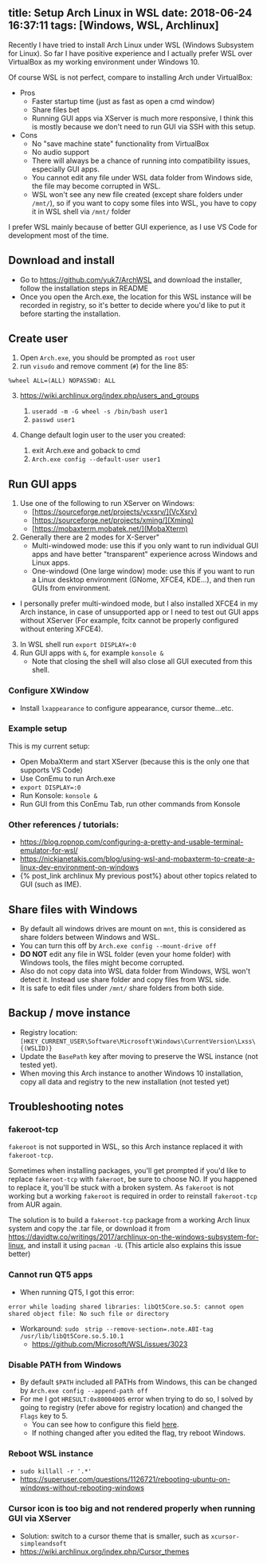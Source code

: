 title: Setup Arch Linux in WSL
date: 2018-06-24 16:37:11
tags: [Windows, WSL, Archlinux]
---

Recently I have tried to install Arch Linux under WSL (Windows Subsystem for Linux). So far I have positive experience and I actually prefer WSL over VirtualBox as my working environment under Windows 10.

Of course WSL is not perfect, compare to installing Arch under VirtualBox:
- Pros
  - Faster startup time (just as fast as open a cmd window)
  - Share files bet
  - Running GUI apps via XServer is much more responsive, I think this is mostly because we don't need to run GUI via SSH with this setup.
- Cons
  - No "save machine state" functionality from VirtualBox
  - No audio support
  - There will always be a chance of running into compatibility issues, especially GUI apps.
  - You cannot edit any file under WSL data folder from Windows side, the file may become corrupted in WSL.
  - WSL won't see any new file created (except share folders under `/mnt/`), so if you want to copy some files into WSL, you have to copy it in WSL shell via `/mnt/` folder

I prefer WSL mainly because of better GUI experience, as I use VS Code for development most of the time.
  <!--more-->

## Download and install
- Go to https://github.com/yuk7/ArchWSL and download the installer, follow the installation steps in README
- Once you open the Arch.exe, the location for this WSL instance will be recorded in registry, so it's better to decide where you'd like to put it before starting the installation.

## Create user
1. Open `Arch.exe`, you should be prompted as `root` user
2. run `visudo` and remove comment (`#`) for the line 85:
```
%wheel ALL=(ALL) NOPASSWD: ALL
```
3. https://wiki.archlinux.org/index.php/users_and_groups
    1. `useradd -m -G wheel -s /bin/bash user1`
    2. `passwd user1`

4. Change default login user to the user you created:
    1. exit Arch.exe and goback to cmd
    2. `Arch.exe config --default-user user1`

## Run GUI apps

1. Use one of the following to run XServer on Windows:
    - [https://sourceforge.net/projects/vcxsrv/](VcXsrv)
    - [https://sourceforge.net/projects/xming/](Xming)
    - [https://mobaxterm.mobatek.net/](MobaXterm)
2. Generally there are 2 modes for X-Server"
    - Multi-windowed mode: use this if you only want to run individual GUI apps and have better "transparent" experience across Windows and Linux apps.
    - One-windowd (One large window) mode: use this if you want to run a Linux desktop environment (GNome, XFCE4, KDE...), and then run GUIs from environment.
- I personally prefer multi-windoed mode, but I also installed XFCE4 in my Arch instance, in case of unsupported app or I need to test out GUI apps without XServer (For example, fcitx cannot be properly configured without entering XFCE4).
3. In WSL shell run `export DISPLAY=:0`
4. Run GUI apps with `&`, for example `konsole &`
    - Note that closing the shell will also close all GUI executed from this shell.


### Configure XWindow
- Install `lxappearance` to configure appearance, cursor theme...etc.


### Example setup
This is my current setup:
- Open MobaXterm and start XServer (because this is the only one that supports VS Code)
- Use ConEmu to run Arch.exe
- `export DISPLAY=:0`
- Run Konsole: `konsole &`
- Run GUI from this ConEmu Tab, run other commands from Konsole



### Other references / tutorials:
- https://blog.ropnop.com/configuring-a-pretty-and-usable-terminal-emulator-for-wsl/
- https://nickjanetakis.com/blog/using-wsl-and-mobaxterm-to-create-a-linux-dev-environment-on-windows
- {% post_link archlinux  My previous post%} about other topics related to GUI (such as IME).


## Share files with Windows
- By default all windows drives are mount on `mnt`, this is considered as  share folders between Windows and WSL.
- You can turn this off by `Arch.exe config --mount-drive off`
- **DO NOT**  edit any file in WSL folder (even your home folder) with Windows tools, the files might become corrupted.
- Also do not copy data into WSL data folder from Windows, WSL won't detect it. Instead use share folder and copy files from WSL side.
- It is safe to edit files under `/mnt/` share folders from both side.


## Backup / move instance
- Registry location: `[HKEY_CURRENT_USER\Software\Microsoft\Windows\CurrentVersion\Lxss\{(WSLID)}`
- Update the `BasePath` key after moving to preserve the WSL instance (not tested yet).
- When moving this Arch instance to another Windows 10 installation, copy all data and registry to the new installation (not tested yet)

## Troubleshooting notes

### fakeroot-tcp
`fakeroot` is not supported in WSL, so this Arch instance replaced it with `fakeroot-tcp`.

Sometimes when installing packages, you'll get prompted if you'd like to replace `fakeroot-tcp` with `fakeroot`, be sure to choose NO. If you happened to replace it, you'll be stuck with a broken system. As `fakeroot` is not working but a working `fakeroot` is required in order to reinstall `fakeroot-tcp` from AUR again. 

The solution is to build a `fakeroot-tcp` package from a working Arch linux system and copy the .tar file, or download it from https://davidtw.co/writings/2017/archlinux-on-the-windows-subsystem-for-linux, and install it using `pacman -U`. (This article also explains this issue better)

### Cannot run QT5 apps
- When running QT5, I got this error:
```
error while loading shared libraries: libQt5Core.so.5: cannot open shared object file: No such file or directory
```
- Workaround: `sudo　strip --remove-section=.note.ABI-tag /usr/lib/libQt5Core.so.5.10.1`
  - https://github.com/Microsoft/WSL/issues/3023

### Disable PATH from Windows
- By default `$PATH` included all PATHs from Windows, this can be changed by `Arch.exe config --append-path off`
- For me I got `HRESULT:0x80004005` error when trying to do so, I solved by going to registry (refer above for registry location) and changed the `Flags` key to 5.
  - You can see how to configure this field [here](https://docs.microsoft.com/en-us/previous-versions/windows/desktop/api/wslapi/ne-wslapi-wsl_distribution_flags).
  - If nothing changed after you edited the flag, try reboot Windows.

### Reboot WSL instance
- `sudo killall -r '.*'`
- https://superuser.com/questions/1126721/rebooting-ubuntu-on-windows-without-rebooting-windows

### Cursor icon is too big and not rendered properly when running GUI via XServer
- Solution: switch to a cursor theme that is smaller, such as `xcursor-simpleandsoft`
- https://wiki.archlinux.org/index.php/Cursor_themes

